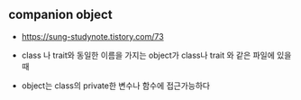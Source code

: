 ## companion object 

* https://sung-studynote.tistory.com/73

* class 나 trait와 동일한 이름을 가지는 object가 class나 trait 와 같은 파일에 있을 때
* object는 class의 private한 변수나 함수에 접근가능하다 
